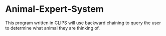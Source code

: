 # Animal-Expert-System
This program written in CLIPS will use backward chaining to query the user to determine what animal they are thinking of. 
